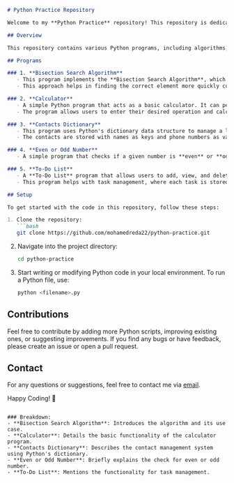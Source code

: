 ```markdown
# Python Practice Repository

Welcome to my **Python Practice** repository! This repository is dedicated to practicing and testing Python programs across various topics, from basic syntax to algorithms and more advanced concepts.

## Overview

This repository contains various Python programs, including algorithms, basic calculators, and useful tools, that help me improve my Python skills and knowledge. Here's a brief overview of the programs included:

## Programs

### 1. **Bisection Search Algorithm**
   - This program implements the **Bisection Search Algorithm**, which is used to efficiently search for a value in a sorted list by repeatedly dividing the search interval in half.
   - This approach helps in finding the correct element more quickly compared to a linear search.

### 2. **Calculator**
   - A simple Python program that acts as a basic calculator. It can perform operations such as addition, subtraction, multiplication, and division based on user input.
   - The program allows users to enter their desired operation and calculates the result accordingly.

### 3. **Contacts Dictionary**
   - This program uses Python's dictionary data structure to manage a list of contacts. It allows the user to add, display, and delete contacts.
   - The contacts are stored with names as keys and phone numbers as values.

### 4. **Even or Odd Number**
   - A simple program that checks if a given number is **even** or **odd**. The program takes input from the user and determines the result based on divisibility by 2.

### 5. **To-Do List**
   - A **To-Do List** program that allows users to add, view, and delete tasks.
   - This program helps with task management, where each task is stored in a list and can be modified as needed.

## Setup

To get started with the code in this repository, follow these steps:

1. Clone the repository:
   ```bash
   git clone https://github.com/mohamedreda22/python-practice.git
   ```

2. Navigate into the project directory:
   ```bash
   cd python-practice
   ```

3. Start writing or modifying Python code in your local environment. To run a Python file, use:
   ```bash
   python <filename>.py
   ```

## Contributions

Feel free to contribute by adding more Python scripts, improving existing ones, or suggesting improvements. If you find any bugs or have feedback, please create an issue or open a pull request.

## Contact

For any questions or suggestions, feel free to contact me via [email](mailto:mohamedreda.dev@gmail.com).

Happy Coding! 🚀
```

### Breakdown:
- **Bisection Search Algorithm**: Introduces the algorithm and its use case.
- **Calculator**: Details the basic functionality of the calculator program.
- **Contacts Dictionary**: Describes the contact management system using Python's dictionary.
- **Even or Odd Number**: Briefly explains the check for even or odd number.
- **To-Do List**: Mentions the functionality for task management.
